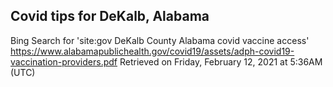 ## Covid tips for DeKalb, Alabama

Bing Search for 'site:gov DeKalb County Alabama covid vaccine access'
https://www.alabamapublichealth.gov/covid19/assets/adph-covid19-vaccination-providers.pdf
Retrieved on Friday, February 12, 2021 at 5:36AM (UTC)